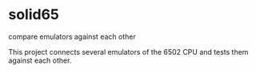 # solid65
compare emulators against each other

This project connects several emulators of the 6502 CPU and tests them against
each other.
